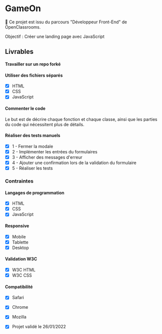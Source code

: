 # GameOn

:tada: Ce projet est issu du parcours "Développeur Front-End" de OpenClassrooms.

Objectif : Créer une landing page avec JavaScript

## Livrables

#### Travailler sur un repo forké

#### Utiliser des fichiers séparés

- [x] HTML
- [x] CSS
- [x] JavaScript

#### Commenter le code 

Le but est de décrire chaque fonction et chaque classe, ainsi que les parties du code qui nécessitent plus de détails.

#### Réaliser des tests manuels

- [x] 1 - Fermer la modale
- [x] 2 - Implémenter les entrées du formulaires
- [x] 3 - Afficher des messages d'erreur
- [x] 4 - Ajouter une confirmation lors de la validation du formulaire
- [x] 5 - Réaliser les tests

### Contraintes

#### Langages de programmation

- [x] HTML
- [x] CSS
- [x] JavaScript

#### Responsive

- [x] Mobile
- [x] Tablette
- [x] Desktop

#### Validation W3C

- [x] W3C HTML
- [x] W3C CSS

#### Compatibilité

- [x] Safari
- [x] Chrome
- [x] Mozilla


- [x] Projet validé le 26/01/2022
